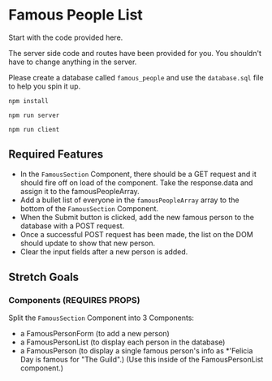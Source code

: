 # Famous People List

Start with the code provided here. 

The server side code and routes have been provided for you. You shouldn't have to change anything in the server.

Please create a database called `famous_people` and use the `database.sql` file to help you spin it up.

```npm install``` 

```npm run server``` 

```npm run client``` 



## Required Features

- In the `FamousSection` Component, there should be a GET request and it should fire off on load of the component. Take the response.data and assign it to the famousPeopleArray.
- Add a bullet list of everyone in the `famousPeopleArray` array to the bottom of the `FamousSection` Component.
- When the Submit button is clicked, add the new famous person to the database with a POST request.
- Once a successful POST request has been made, the list on the DOM should update to show that new person.
- Clear the input fields after a new person is added.

## Stretch Goals

### Components (REQUIRES PROPS)

Split the `FamousSection` Component into 3 Components:

- a FamousPersonForm (to add a new person)
- a FamousPersonList (to display each person in the database)
- a FamousPerson (to display a single famous person's info as *'Felicia Day is famous for "The Guild".) (Use this inside of the FamousPersonList component.)
